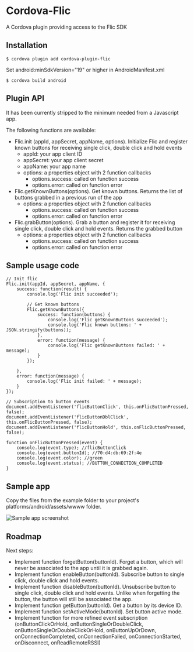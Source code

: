 # Cordova-Flic
A Cordova plugin providing access to the Flic SDK

## Installation
    $ cordova plugin add cordova-plugin-flic

Set android:minSdkVersion="19" or higher in AndroidManifest.xml

    $ cordova build android

## Plugin API
It has been currently stripped to the minimum needed from a Javascript app.

The following functions are available:

* Flic.init (appId, appSecret, appName, options). Initialize Flic and register known buttons for receiving single click, double click and hold events
  * appId: your app client ID
  * appSecret: your app client secret
  * appName: your app name
  * options: a properties object with 2 function callbacks
    * options.success: called on function success
    * options.error: called on function error
* Flic.getKnownButtons(options). Get known buttons. Returns the list of buttons grabbed in a previous run of the app
  * options: a properties object with 2 function callbacks
    * options.success: called on function success
    * options.error: called on function error
* Flic.grabButton(options). Grab a button and register it for receiving single click, double click and hold events. Returns the grabbed button
  * options: a properties object with 2 function callbacks
    * options.success: called on function success
    * options.error: called on function error

## Sample usage code
    // Init flic
    Flic.init(appId, appSecret, appName, {
        success: function(result) {
            console.log('Flic init succeeded');

            // Get known buttons
            Flic.getKnownButtons({
                success: function(buttons) {
                    console.log('Flic getKnownButtons succeeded');
                    console.log('Flic known buttons: ' + JSON.stringify(buttons));
                },
                error: function(message) {
                    console.log('Flic getKnownButtons failed: ' + message);
                }
            });

        },
        error: function(message) {
            console.log('Flic init failed: ' + message);
        }
    });

    // Subscription to button events
    document.addEventListener('flicButtonClick', this.onFlicButtonPressed, false);
    document.addEventListener('flicButtonDblClick', this.onFlicButtonPressed, false);
    document.addEventListener('flicButtonHold', this.onFlicButtonPressed, false);

    function onFlicButtonPressed(event) {
        console.log(event.type); //flicButtonClick
        console.log(event.buttonId); //70:d4:db:69:2f:4e
        console.log(event.color); //green
        console.log(event.status); //BUTTON_CONNECTION_COMPLETED
    }
## Sample app

Copy the files from the example folder to your project's platforms/android/assets/wwww folder.

![Sample app screenshot](/sample/sample_app_screenshot.jpg)

## Roadmap
Next steps:

* Implement function forgetButton(buttonId). Forget a button, which will never be associated to the app until it is grabbed again.
* Implement function enableButton(buttonId). Subscribe button to single click, double click and hold events.
* Implement function disableButton(buttonId). Unsubscribe button to single click, double click and hold events. Unlike when forgetting the button, the button will still be associated the app.
* Implement function getButton(buttonId). Get a button by its device ID.
* Implement function setActiveMode(buttonId). Set button active mode.
* Implement function for more refined event subscription (onButtonClickOrHold, onButtonSingleOrDoubleClick, onButtonSingleOrDoubleClickOrHold, onButtonUpOrDown, onConnectionCompleted, onConnectionFailed, onConnectionStarted, onDisconnect, onReadRemoteRSSI)
